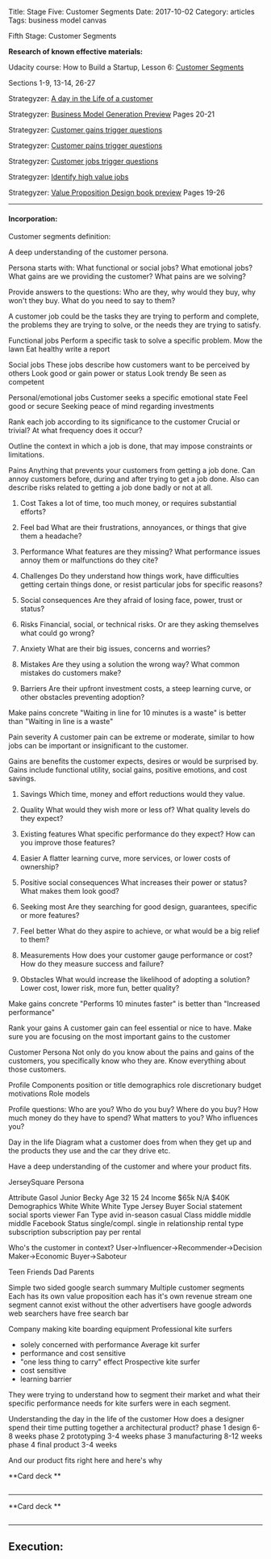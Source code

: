 Title: Stage Five: Customer Segments
Date:  2017-10-02
Category: articles
Tags: business model canvas

Fifth Stage: Customer Segments


**Research of known effective materials:**

Udacity course: How to Build a Startup, Lesson 6: [Customer
Segments](https://classroom.udacity.com/courses/ep245/lessons/48632907/concepts/487392110923)

Sections 1-9, 13-14, 26-27


Strategyzer: [A day in the Life of a
customer](https://assets.strategyzer.com/assets/resources/a-day-in-the-life-worksheet.pdf)

Strategyzer: [Business Model Generation
Preview](https://assets.strategyzer.com/assets/resources/business-model-generation-book-preview-2010.pdf)
Pages 20-21

Strategyzer: [Customer gains trigger
questions](https://assets.strategyzer.com/assets/resources/customer-gains-trigger-questions.pdf)

Strategyzer: [Customer pains trigger
questions](https://assets.strategyzer.com/assets/resources/customer-pains-trigger-questions.pdf)

Strategyzer: [Customer jobs trigger
questions](https://assets.strategyzer.com/assets/resources/customer-jobs-trigger-questions.pdf)

Strategyzer: [Identify high value
jobs](https://assets.strategyzer.com/assets/resources/identify-high-value-jobs.pdf)

Strategyzer: [Value Proposition Design book
preview](https://assets.strategyzer.com/assets/resources/value-proposition-design-book-preview-2014.pdf)
Pages 19-26




-----------

#### Incorporation:

Customer segments definition:

A deep understanding of the customer persona.

Persona starts with:
What functional or social jobs?
What emotional jobs?
What gains are we providing the customer?
What pains are we solving?

Provide answers to the questions:
Who are they, why would they buy, why won't they buy. What do you need
to say to them?



A customer job could be the tasks they are trying to perform and
complete, the problems they are trying to solve, or the needs they are
trying to satisfy.

Functional jobs
Perform a specific task to solve a specific problem.
Mow the lawn
Eat healthy
write a report

Social jobs
These jobs describe how customers want to be perceived by others
Look good or gain power or status
Look trendy
Be seen as competent

Personal/emotional jobs
Customer seeks a specific emotional state
Feel good or secure
Seeking peace of mind regarding investments


Rank each job according to its significance to the customer
Crucial or trivial?
At what frequency does it occur?

Outline the context in which a job is done, that may impose constraints
or limitations.


Pains
Anything that prevents your customers from getting a job done.
Can annoy customers before, during and after trying to get a job done.
Also can describe risks related to getting a job done badly or not at
all.

1. Cost
Takes a lot of time, too much money, or requires substantial efforts?

2. Feel bad
What are their frustrations, annoyances, or things that give them a
headache?

3. Performance 
What features are they missing? What performance issues annoy them or
malfunctions do they cite?

4. Challenges
Do they understand how things work, have difficulties getting certain
things done, or resist particular jobs for specific reasons?

5. Social consequences
Are they afraid of losing face, power, trust or status?

6. Risks
Financial, social, or technical risks. Or are they asking themselves what
could go wrong?

7. Anxiety
What are their big issues, concerns and worries?

8. Mistakes
Are they using a solution the wrong way? What common mistakes do
customers make?

9. Barriers
Are their upfront investment costs, a steep learning curve, or other
obstacles preventing adoption?

Make pains concrete
"Waiting in line for 10 minutes is a waste" 
is better than
"Waiting in line is a waste"


Pain severity
A customer pain can be extreme or moderate, similar to how jobs can be
important or insignificant to the customer.




Gains are benefits the customer expects, desires or would be surprised
by. Gains include functional utility, social gains, positive emotions,
and cost savings.

1. Savings
Which time, money and effort reductions would they value. 

2. Quality
What would they wish more or less of? What quality levels do they
expect?

3. Existing features
What specific performance do they expect? How can you improve those
features?

4. Easier
A flatter learning curve, more services, or lower costs of ownership?

5. Positive social consequences
What increases their power or status? What makes them look good?

6. Seeking most
Are they searching for good design, guarantees, specific or more
features?

7. Feel better
What do they aspire to achieve, or what would be a big relief to them?

8. Measurements
How does your customer gauge performance or cost? How do they measure
success and failure?

9. Obstacles
What would increase the likelihood of adopting a solution?
Lower cost, lower risk, more fun, better quality?


Make gains concrete
"Performs 10 minutes faster"
is better than
"Increased performance"


Rank your gains
A customer gain can feel essential or nice to have. Make sure you are
focusing on the most important gains to the customer



Customer Persona
Not only do you know about the pains and gains of the customers, you
specifically know who they are.  Know everything about those customers.

Profile Components
position or title
demographics
role
discretionary budget
motivations
Role models

Profile questions:
Who are you?
Who do you buy? 
Where do you buy? 
How much money do they have to spend?
What matters to you?
Who influences you?

Day in the life
Diagram what a customer does from when they get up and the products they
use and the car they drive etc.

Have a deep understanding of the customer and where your product fits.


JerseySquare Persona

Attribute       Gasol           Junior              Becky
Age             32              15                  24
Income          $65k            N/A                 $40K
Demographics    White           White               White
Type            Jersey Buyer    Social statement    social sports viewer
Fan Type        avid            in-season           casual
Class           middle          middle              middle
Facebook Status single/compl.   single              in relationship
rental type     subscription    subscription        pay per rental



Who's the customer in context?
User->Influencer->Recommender->Decision Maker->Economic Buyer->Saboteur

Teen         Friends            Dad            Parents



Simple two sided google search summary
Multiple customer segments
Each has its own value proposition
each has it's own revenue stream
one segment cannot exist without the other
advertisers have google adwords
web searchers have free search bar


Company making kite boarding equipment
Professional kite surfers
- solely concerned with performance
Average kit surfer
- performance and cost sensitive
- "one less thing to carry" effect
Prospective kite surfer
- cost sensitive
- learning barrier

They were trying to understand how to segment their market and what
their specific performance needs for kite surfers were in each segment.


Understanding the day in the life of the customer
How does a designer spend their time putting together a architectural
product?
phase 1 design       6-8 weeks
phase 2 prototyping  3-4 weeks
phase 3 manufacturing 8-12 weeks
phase 4 final product 3-4 weeks

And our product fits right here and here's why



**Card deck **
```
```

--------------------------------------------------
**Card deck **
```
```


-------------------------------------------------------------------------
## Execution:

